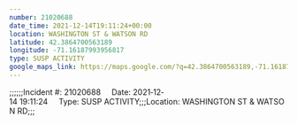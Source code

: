 ```yaml
---
number: 21020688
date_time: 2021-12-14T19:11:24+00:00
location: WASHINGTON ST & WATSON RD
latitude: 42.3864700563189
longitude: -71.16187993956817
type: SUSP ACTIVITY
google_maps_link: https://maps.google.com/?q=42.3864700563189,-71.16187993956817
---
```


;;;;;;Incident #: 21020688     Date: 2021‐12‐14 19:11:24     Type: SUSP ACTIVITY;;;Location: WASHINGTON ST & WATSON RD;;;
